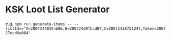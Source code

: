 # KSK Loot List Generator

e.g. `npm run generate-items -- --listIds="A=2007244019ab86,B=200724d9fbcd87,C=20072418751247,Token=200727ecd0a064"`
